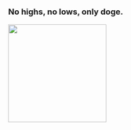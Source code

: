 ### No highs, no lows, only doge.

<img src="https://i.imgur.com/dIviXvJ.jpg" width="200" height="200"/>
